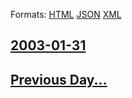 
Formats: [HTML](2003/01/31/index.html)  [JSON](2003/01/31/index.json)  [XML](2003/01/31/index.xml)  

## [2003-01-31](/news/2003/01/31/index.md)

## [Previous Day...](/news/2003/01/30/index.md)

